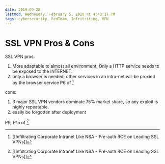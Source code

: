 ```yaml
---
date: 2019-09-28
lastmod: Wednesday, February 5, 2020 at 4:43:17 PM
tags: cybersecurity, RedTeam, Infritriting, VPN
---
```

# SSL VPN Pros & Cons

SSL VPN pros:
1. More adaptable to almost all environment. Only a HTTP service needs to be exposed to the INTERNET.
2. only a browser is needed; other services in an intra-net will be proxied by the browser service
P6 of [^C5CE62045D46]

cons:
1. 3 major SSL VPN vendors dominate 75% market share, so any exploit is highly repeatable.
2. easily be forgotten after deployment

P9, P15 of [^C5CE62045D46]


[^C5CE62045D46]: [[Infiltrating Corporate Intranet Like NSA - Pre-auth RCE on Leading SSL VPNs]]
